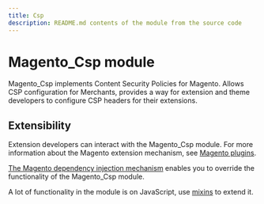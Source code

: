 ```yaml
---
title: Csp
description: README.md contents of the module from the source code
---
```


# Magento_Csp module
Magento_Csp implements Content Security Policies for Magento. Allows CSP configuration for Merchants,
provides a way for extension and theme developers to configure CSP headers for their extensions.

## Extensibility

Extension developers can interact with the Magento_Csp module. For more information about the Magento extension mechanism, see [Magento plugins](https://developer.adobe.com/commerce/php/development/components/plugins/).

[The Magento dependency injection mechanism](https://developer.adobe.com/commerce/php/development/components/dependency-injection/) enables you to override the functionality of the Magento_Csp module.

A lot of functionality in the module is on JavaScript, use [mixins](https://developer.adobe.com/commerce/frontend-core/javascript/mixins/) to extend it.
